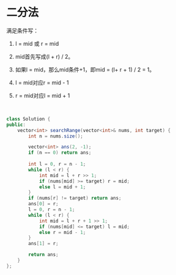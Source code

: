 # 二分法

满足条件写：

1. l = mid 或 r = mid

2. mid首先写成(l + r) / 2。

3. 如果l = mid，那么mid条件+1，即mid = (l+ r + 1) / 2 = 1。

4. l = mid对应r = mid - 1

5. r = mid对应l = mid + 1

<br/>

```java
class Solution {
public:
    vector<int> searchRange(vector<int>& nums, int target) {
        int n = nums.size();

        vector<int> ans(2, -1);
        if (n == 0) return ans;
        
        int l = 0, r = n - 1;
        while (l < r) {
            int mid = l + r >> 1;
            if (nums[mid] >= target) r = mid;
            else l = mid + 1;
        }
        if (nums[r] != target) return ans;
        ans[0] = r;
        l = 0, r = n - 1;
        while (l < r) {
            int mid = l + r + 1 >> 1;
            if (nums[mid] <= target) l = mid;
            else r = mid - 1;
        }
        ans[1] = r;

        return ans;
    }
};
```